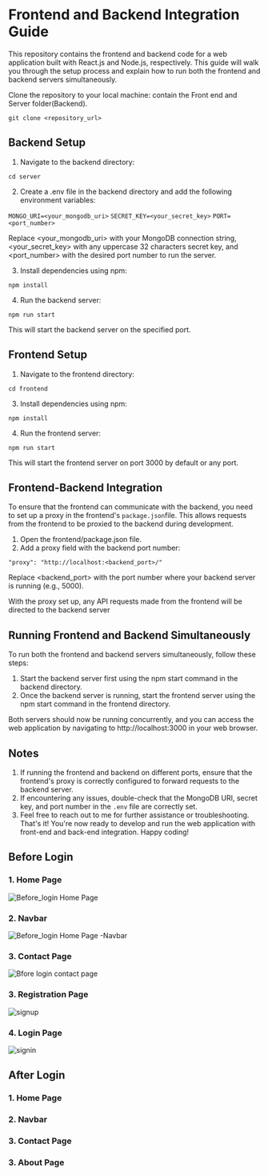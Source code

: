 
# Frontend and Backend Integration Guide

This repository contains the frontend and backend code for a web application built with React.js and Node.js, respectively. This guide will walk you through the setup process and explain how to run both the frontend and backend servers simultaneously.

Clone the repository to your local machine: contain the Front end and Server folder(Backend).

`git clone <repository_url>`

## Backend Setup


1. Navigate to the backend directory:

`cd server`


2. Create a .env file in the backend directory and add the following environment variables:

`MONGO_URI=<your_mongodb_uri>`
`SECRET_KEY=<your_secret_key>`
`PORT=<port_number>`

Replace <your_mongodb_uri> with your MongoDB connection string, <your_secret_key> with any uppercase 32 characters secret key, and <port_number> with the desired port number to run the server.

3. Install dependencies using npm:

`npm install`

4. Run the backend server:

`npm run start`

This will start the backend server on the specified port.


## Frontend Setup


1.  Navigate to the frontend directory:

`cd frontend`

3. Install dependencies using npm:

`npm install`

4. Run the frontend server:

`npm run start`

This will start the frontend server on port 3000 by default or any port.

## Frontend-Backend Integration

To ensure that the frontend can communicate with the backend, you need to set up a proxy in the frontend's `package.json`file. This allows requests from the frontend to be proxied to the backend during development.

1. Open the frontend/package.json file.
2. Add a proxy field with the backend port number:

`"proxy": "http://localhost:<backend_port>/"`


Replace <backend_port> with the port number where your backend server is running (e.g., 5000).

With the proxy set up, any API requests made from the frontend will be directed to the backend server

## Running Frontend and Backend Simultaneously

To run both the frontend and backend servers simultaneously, follow these steps:

1. Start the backend server first using the npm start command in the backend directory.
2. Once the backend server is running, start the frontend server using the npm start command in the frontend directory.

Both servers should now be running concurrently, and you can access the web application by navigating to http://localhost:3000 in your web browser.

## Notes

1. If running the frontend and backend on different ports, ensure that the frontend's proxy is correctly configured to forward requests to the backend server.
2. If encountering any issues, double-check that the MongoDB URI, secret key, and port number in the `.env` file are correctly set.
3. Feel free to reach out to me for further assistance or troubleshooting.
That's it! You're now ready to develop and run the web application with front-end and back-end integration. Happy coding!

## Before Login 
### 1. Home Page
![Before_login Home Page](https://github.com/Nitin-Bhawarkar/Web_App/assets/50537129/da46a308-3b31-4915-b62f-f676e5784991)

### 2. Navbar
![Before_login Home Page -Navbar](https://github.com/Nitin-Bhawarkar/Web_App/assets/50537129/c770234e-7d26-476a-87d5-a637af27f90d)

### 3. Contact Page
![Bfore login contact page](https://github.com/Nitin-Bhawarkar/Web_App/assets/50537129/8cff351e-9109-45d6-a465-60e8733627fb)

### 3. Registration Page
![signup](https://github.com/Nitin-Bhawarkar/Web_App/assets/50537129/0b51632e-504f-4145-9136-c5eb9148ef8e)

### 4. Login Page
![signin](https://github.com/Nitin-Bhawarkar/Web_App/assets/50537129/1d024cea-18b1-423a-b6ae-83cb8c481e87)

## After Login 

### 1. Home Page

### 2. Navbar

### 3. Contact Page

### 3. About Page






